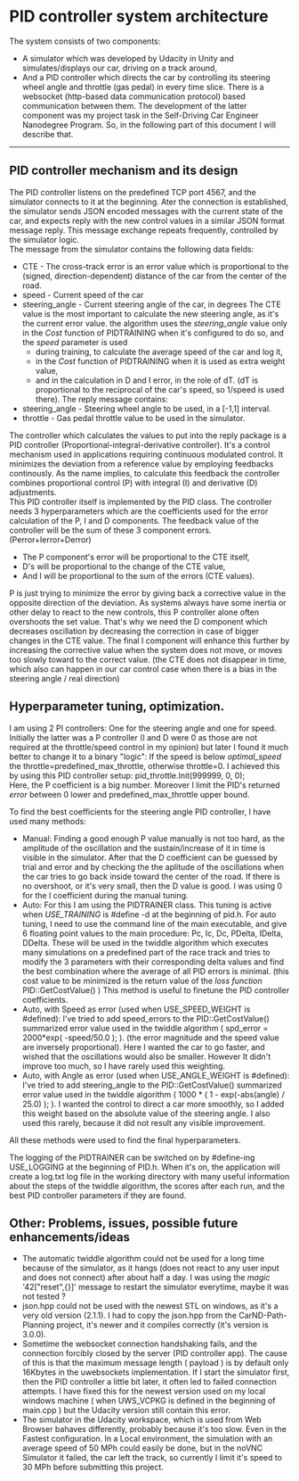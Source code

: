 # PID controller system architecture
The system consists of two components:
- A simulator which was developed by Udacity in Unity and simulates/displays our car, driving on a track around,
- And a PID controller which directs the car by controlling its steering wheel angle and throttle (gas pedal) in every time slice.
  There is a websocket (http-based data communication protocol) based communication between them. 
The development of the latter component was my project task in the Self-Driving Car Engineer Nanodegree Program. So, in the following part of this document I will describe that.

---

## PID controller mechanism and its design

The PID controller listens on the predefined TCP port 4567, and the simulator connects to it at the beginning. 
Ater the connection is established, the simulator sends JSON encoded messages with the current state of the car, and expects reply with the new control values in a similar JSON format message reply. This message exchange repeats frequently, controlled by the simulator logic.      
The message from the simulator contains the following data fields:
- CTE - The cross-track error is an error value which is proportional to the (signed, direction-dependent) distance of the car from the center of the road.
- speed - Current speed of the car
- steering_angle - Current steering angle of the car, in degrees
  The CTE value is the most important to calculate the new steering angle, as it's the current error value. 
  the algorithm uses the _steering_angle_ value only in the _Cost_ function of PIDTRAINING when it's configured to do so, and the _speed_ parameter is used 
    - during training, to calculate the average speed of the car and log it,
    - in the _Cost_ function of PIDTRAINING when it is used as extra weight value, 
    - and in the calculation in D and I error, in the role of dT. (dT is proportional to the reciprocal of the car's speed, so 1/speed is used there).
The reply message contains:
- steering_angle - Steering wheel angle to be used, in a [-1,1] interval. 
- throttle - Gas pedal throttle value to be used in the simulator.

The controller which calculates the values to put into the reply package is a PID controller (Proportional-integral-derivative controller). It's a control mechanism used in applications requiring continuous modulated control. It minimizes the deviation from a reference value by employing feedbacks continously.
As the name implies, to calculate this feedback the controller combines proportional control (P) with integral (I) and derivative (D) adjustments.   
This PID controller itself is implemented by the PID class. The controller needs 3 hyperparameters which are the coefficients used for the error calculation of the P, I and D components. 
The feedback value of the controller will be the sum of these 3 component errors. (Perror+Ierror+Derror)
- The P component's error will be proportional to the CTE itself,  
- D's will be proportional to the change of the CTE value,
- And I will be proportional to the sum of the errors (CTE values).

P is just trying to minimize the error by giving back a corrective value in the opposite direction of the deviation. As systems always have some inertia or other delay to react to the new controls, this P controller alone often overshoots the set value. That's why we need the D component which decreases oscillation by decreasing the correction in case of bigger changes in the CTE value. 
The final I component will enhance this further by increasing the corrective value when the system does not move, or moves too slowly toward to the correct value. (the CTE does not disappear in time, which also can happen in our car control case when there is a bias in the steering angle / real direction)    

## Hyperparameter tuning, optimization.

I am using 2 PI controllers: One for the steering angle and one for speed. Initially the latter was a P controller (I and D were 0 as those are not required at the throttle/speed control in my opinion) but later I found it much better to change it to a binary "logic": If the speed is below _optimal_speed_ the throttle=predefined_max_throttle, otherwise throttle=0. I achieved this by using this PID controller setup:
        pid_throttle.Init(999999, 0, 0);      
Here, the P coefficient is a big number. Moreover I limit the PID's returned _error_ between 0 lower and predefined_max_throttle upper bound.

To find the best coefficients for the steering angle PID controller, I have used many methods:
- Manual: Finding a good enough P value manually is not too hard, as the amplitude of the oscillation and the sustain/increase of it in time is visible in the simulator. After that the D coefficient can be guessed by trial and error and by checking the the aplitude of the oscillations when the car tries to go back inside toward the center of the road. If there is no overshoot, or it's very small, then the D value is good. I was using 0 for the I coefficient during the manual tuning.
- Auto: For this I am using the PIDTRAINER class. This tuning is active when _USE_TRAINING_ is #define -d at the beginning of pid.h. For auto tuning, I need to use the command line of the main executable, and give 6 floating point values to the main procedure: Pc, Ic, Dc, PDelta, IDelta, DDelta. These will be used in the twiddle algorithm which executes many simulations on a predefined part of the race track and tries to modify the 3 parameters with their corresponding delta values and find the best combination where the average of all PID errors is minimal. (this cost value to be minimized is the return value of the _loss function_ PID::GetCostValue() ) This method is useful to finetune the PID controller coefficients.              
- Auto, with Speed as error (used when USE_SPEED_WEIGHT is #defined): I've tried to add speed_errors to the PID::GetCostValue() summarized error value used in the twiddle algorithm ( spd_error = 2000*exp( -speed/50.0 ); ). (the error magnitude and the speed value are inversely proportional). Here I wanted the car to go faster, and wished that the oscillations would also be smaller. However It didn't improve too much, so I have rarely used this weighting. 
- Auto, with Angle as error (used when USE_ANGLE_WEIGHT is #defined): I've tried to add steering_angle to the PID::GetCostValue() summarized error value used in the twiddle algorithm ( 1000 * ( 1 - exp(-abs(angle) / 25.0) ); ). I wanted the control to direct a car more smoothly, so I added this weight based on the absolute value of the steering angle. I also used this rarely, because it did not result any visible improvement.

All these methods were used to find the final hyperparameters.  

The logging of the PIDTRAINER can be switched on by #define-ing USE_LOGGING at the beginning of PID.h. When it's on, the application will create a log.txt log file in the working directory with many useful information about the steps of the twiddle algorithm, the scores after each run, and the best PID controller parameters if they are found. 
 
## Other: Problems, issues, possible future enhancements/ideas

* The automatic twiddle algorithm could not be used for a long time because of the simulator, as it hangs (does not react to any user input and does not connect) after about half a day. I was using the _magic_ '42["reset",{}]' message to restart the simulator everytime, maybe it was not tested ? 
* json.hpp could not be used with the newest STL on windows, as it's a very old version (2.1.1). I had to copy the json.hpp from the CarND-Path-Planning project, it's newer and it compiles correctly (it's version is 3.0.0). 
* Sometime the websocket connection handshaking fails, and the connection forcibly closed by the server (PID controller app). The cause of this is that the maximum message length ( payload ) is by default only 16Kbytes in the uwebsockets implementation. If I start the simulator first, then the PID controller a little bit later, it often led to failed connection attempts. I have fixed this for the newest version used on my local windows machine ( when UWS_VCPKG is defined in the beginning of main.cpp ) but the Udacity version still contain this error.      
* The simulator in the Udacity workspace, which is used from Web Browser bahaves differently, probably because it's too slow. Even in the Fastest configuration. In a Local environment, the simulation with an average speed of 50 MPh could easily be done, but in the noVNC Simulator it failed, the car left the track, so currently I limit it's speed to 30 MPh before submitting this project.    

 
